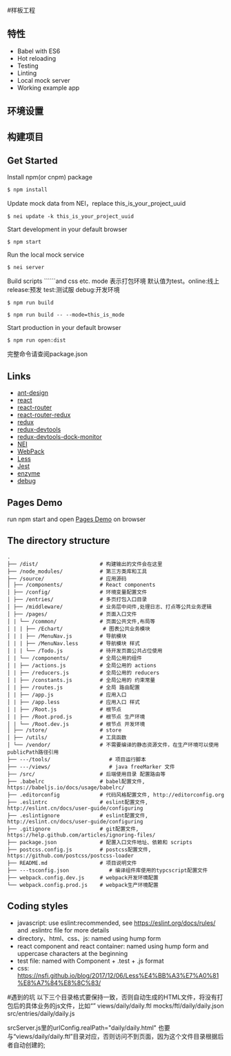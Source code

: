 #样板工程

## 特性

- Babel with ES6
- Hot reloading
- Testing
- Linting
- Local mock server
- Working example app

## 环境设置


## 构建项目


## Get Started

  Install npm(or cnpm) package
  ```
  $ npm install
  ```

  Update mock data from NEI，replace this_is_your_project_uuid
  ```
  $ nei update -k this_is_your_project_uuid
  ```

  Start development in your default browser
  ```
  $ npm start
  ```

  Run the local mock service
  ```
  $ nei server
  ```

  Build scripts ``````and css etc. mode 表示打包环境 默认值为test。online:线上 release:预发 test:测试服 debug:开发环境
  ```
  $ npm run build

  $ npm run build -- --mode=this_is_mode
  ```

  Start production in your default browser
  ```
  $ npm run open:dist
  ```

完整命令请查阅package.json

## Links

- [ant-design](http://ant.design/)
- [react](https://github.com/facebook/react)
- [react-router](https://github.com/reactjs/react-router)
- [react-router-redux](https://github.com/reactjs/react-router-redux)
- [redux](https://github.com/reactjs/redux)
- [redux-devtools](https://github.com/gaearon/redux-devtools)
- [redux-devtools-dock-monitor](https://github.com/gaearon/redux-devtools-dock-monitor)
- [NEI](https://nei.netease.com/)
- [WebPack](http://webpack.github.io/docs/)
- [Less](https://github.com/less/less.js)
- [Jest](https://facebook.github.io/jest/)
- [enzyme](https://github.com/airbnb/enzyme/blob/master/docs/api/mount.md)
- [debug](https://github.com/visionmedia/debug)

## Pages Demo

run npm start and open [Pages Demo](http://localhost:8000/login/) on browser

## The directory structure

```
.
├── /dist/                    # 构建输出的文件会在这里
├── /node_modules/            # 第三方类库和工具
├── /source/                  # 应用源码
│ ├── /components/            # React components
│ ├── /config/                # 环境变量配置文件
│ ├── /entries/               # 多页打包入口目录
│ ├── /middleware/            # 业务层中间件,处理日志、打点等公共业务逻辑
│ ├── /pages/                 # 页面入口文件
│ | └── /common/              # 页面公共文件,布局等
│ | | ├── /Echart/             # 图表公共业务模块
│ | | ├── /MenuNav.js         # 导航模块
│ | | ├── /MenuNav.less       # 导航模块 样式
│ | | └── /Todo.js            # 待开发页面公共占位使用
│ | └── /components/          # 全局公用的组件
│ | ├── /actions.js           # 全局公用的 actions
│ | ├── /reducers.js          # 全局公用的 reducers
│ | ├── /constants.js         # 全局公用的 约束常量
│ | ├── /routes.js            # 全局 路由配置
│ | ├── /app.js               # 应用入口
│ | ├── /app.less             # 应用入口 样式
│ | ├── /Root.js              # 根节点
│ | ├── /Root.prod.js         # 根节点 生产环境
│ | └── /Root.dev.js          # 根节点 开发环境
│ ├── /store/                 # store
│ ├── /utils/                 # 工具函数
│ └── /vendor/                # 不需要编译的静态资源文件，在生产环境可以使用publicPath路径引用
├── ---/tools/                   # 项目运行脚本
├── ---/views/                   # java freeMarker 文件
├── /src/                     # 后端使用目录 配置路由等
├── .babelrc                  # babel配置文件, https://babeljs.io/docs/usage/babelrc/
├── .editorconfig             # 代码风格配置文件, http://editorconfig.org
├── .eslintrc                 # eslint配置文件, http://eslint.cn/docs/user-guide/configuring
├── .eslintignore             # eslint配置文件, http://eslint.cn/docs/user-guide/configuring
├── .gitignore                # git配置文件, https://help.github.com/articles/ignoring-files/
├── package.json              # 配置入口文件地址、依赖和 scripts
├── postcss.config.js         # postcss配置文件, https://github.com/postcss/postcss-loader
├── README.md                 # 项目说明文件
├── ---tsconfig.json             # 编译组件库使用的typcscript配置文件
├── webpack.config.dev.js     # webpack开发环境配置
└── webpack.config.prod.js    # webpack生产环境配置
```

## Coding styles
- javascript: use eslint:recommended, see https://eslint.org/docs/rules/ and .eslintrc file for more details
- directory、html、css、js: named using hump form
- react component and react container: named using hump form and uppercase characters at the beginning
- test file: named with Component + .test + .js format
- css: https://nsfi.github.io/blog/2017/12/06/Less%E4%BB%A3%E7%A0%81%E8%A7%84%E8%8C%83/

#遇到的坑
以下三个目录格式要保持一致，否则自动生成的HTML文件，将没有打包后的具体业务的js文件，比如“<script src="/daily/daily.js"></script>”
views/daily/daily.ftl
mocks/ftl/daily/daily.json
src/entries/daily/daily.js

srcServer.js里的urlConfig.realPath="daily/daily.html" 也要与“views/daily/daily.ftl”目录对应，否则访问不到页面，因为这个文件目录根据后者自动创建的;

